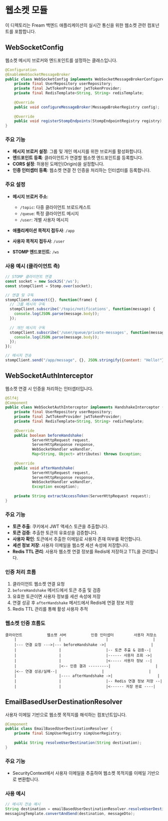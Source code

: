 # 웹소켓 모듈

이 디렉토리는 Fream 백엔드 애플리케이션의 실시간 통신을 위한 웹소켓 관련 컴포넌트를 포함합니다.

## WebSocketConfig

웹소켓 메시지 브로커와 엔드포인트를 설정하는 클래스입니다.

```java
@Configuration
@EnableWebSocketMessageBroker
public class WebSocketConfig implements WebSocketMessageBrokerConfigurer {
    private final UserRepository userRepository;
    private final JwtTokenProvider jwtTokenProvider;
    private final RedisTemplate<String, String> redisTemplate;
    
    @Override
    public void configureMessageBroker(MessageBrokerRegistry config);
    
    @Override
    public void registerStompEndpoints(StompEndpointRegistry registry);
}
```

### 주요 기능

- **메시지 브로커 설정**: 그룹 및 개인 메시지를 위한 브로커를 활성화합니다.
- **엔드포인트 등록**: 클라이언트가 연결할 웹소켓 엔드포인트를 등록합니다.
- **CORS 설정**: 허용된 도메인(Origin)을 설정합니다.
- **인증 인터셉터 등록**: 웹소켓 연결 전 인증을 처리하는 인터셉터를 등록합니다.

### 주요 설정

- **메시지 브로커 주소**:
    - `/topic`: 다중 클라이언트 브로드캐스트
    - `/queue`: 특정 클라이언트 메시지
    - `/user`: 개별 사용자 메시지

- **애플리케이션 목적지 접두사**: `/app`
- **사용자 목적지 접두사**: `/user`
- **STOMP 엔드포인트**: `/ws`

### 사용 예시 (클라이언트 측)

```javascript
// STOMP 클라이언트 연결
const socket = new SockJS('/ws');
const stompClient = Stomp.over(socket);

// 연결 및 구독
stompClient.connect({}, function(frame) {
  // 그룹 메시지 구독
  stompClient.subscribe('/topic/notifications', function(message) {
    console.log(JSON.parse(message.body));
  });
  
  // 개인 메시지 구독
  stompClient.subscribe('/user/queue/private-messages', function(message) {
    console.log(JSON.parse(message.body));
  });
});

// 메시지 전송
stompClient.send("/app/message", {}, JSON.stringify({content: "Hello!"}));
```

## WebSocketAuthInterceptor

웹소켓 연결 시 인증을 처리하는 인터셉터입니다.

```java
@Slf4j
@Component
public class WebSocketAuthInterceptor implements HandshakeInterceptor {
    private final UserRepository userRepository;
    private final JwtTokenProvider jwtTokenProvider;
    private final RedisTemplate<String, String> redisTemplate;
    
    @Override
    public boolean beforeHandshake(
            ServerHttpRequest request,
            ServerHttpResponse response,
            WebSocketHandler wsHandler,
            Map<String, Object> attributes) throws Exception;
            
    @Override
    public void afterHandshake(
            ServerHttpRequest request,
            ServerHttpResponse response,
            WebSocketHandler wsHandler,
            Exception exception);
            
    private String extractAccessToken(ServerHttpRequest request);
}
```

### 주요 기능

- **토큰 추출**: 쿠키에서 JWT 액세스 토큰을 추출합니다.
- **토큰 검증**: 추출한 토큰의 유효성을 검증합니다.
- **사용자 확인**: 토큰에서 추출한 이메일로 사용자 존재 여부를 확인합니다.
- **세션 정보 저장**: 사용자 이메일을 웹소켓 세션 속성에 저장합니다.
- **Redis TTL 관리**: 사용자 웹소켓 연결 정보를 Redis에 저장하고 TTL을 관리합니다.

### 인증 처리 흐름

1. 클라이언트 웹소켓 연결 요청
2. `beforeHandshake` 메서드에서 토큰 추출 및 검증
3. 유효한 토큰이면 사용자 정보를 세션 속성에 저장
4. 연결 성공 후 `afterHandshake` 메서드에서 Redis에 연결 정보 저장
5. Redis TTL 관리를 통해 활성 사용자 추적

### 웹소켓 인증 흐름도

```
클라이언트           웹소켓 서버           인증 인터셉터         사용자 저장소
    |                   |                    |                    |
    |--- 연결 요청 --->|--- beforeHandshake ->|                    |
    |                   |                    |-- 토큰 추출 & 검증--|
    |                   |                    |------ 사용자 조회 ->|
    |                   |                    |<----- 사용자 정보 --|
    |                   |<-- 인증 결과 ---------|                    |
    |<-- 연결 성공/실패--|                    |                    |
    |                   |---- afterHandshake ->|                    |
    |                   |                    |-- Redis 연결 정보 저장 --|
    |                   |                    |<------ 저장 완료 ----|
```

## EmailBasedUserDestinationResolver

사용자 이메일 기반으로 웹소켓 목적지를 해석하는 컴포넌트입니다.

```java
@Component
public class EmailBasedUserDestinationResolver {
    private final SimpUserRegistry simpUserRegistry;
    
    public String resolveUserDestination(String destination);
}
```

### 주요 기능

- SecurityContext에서 사용자 이메일을 추출하여 웹소켓 목적지를 이메일 기반으로 변환합니다.

### 사용 예시

```java
// 메시지 전송 예시
String destination = emailBasedUserDestinationResolver.resolveUserDestination("/queue/notifications");
messagingTemplate.convertAndSend(destination, messageDto);
```